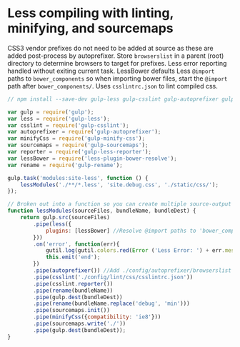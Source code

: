 # Less compiling with linting, minifying, and sourcemaps

CSS3 vendor prefixes do not need to be added at source as these are added post-process by autoprefixer. Store ```browserslist``` in a parent (root) directory to determine browsers to target for prefixes. Less error reporting handled without exiting current task. LessBower defaults Less ```@import``` paths to ```bower_components``` so when importing bower files, start the ```@import``` path after ```bower_components/```. Uses ```csslintrc.json``` to lint compiled css.

```js
// npm install --save-dev gulp-less gulp-csslint gulp-autoprefixer gulp-minify-css gulp-sourcemaps gulp-less-reporter less-plugin-bower-resolve gulp-util gulp-rename

var gulp = require('gulp');
var less = require('gulp-less');
var csslint = require('gulp-csslint');
var autoprefixer = require('gulp-autoprefixer');
var minifyCss = require('gulp-minify-css');
var sourcemaps = require('gulp-sourcemaps');
var reporter = require('gulp-less-reporter');
var lessBower = require('less-plugin-bower-resolve');
var rename = require('gulp-rename');

gulp.task('modules:site-less', function () {
    lessModules('./**/*.less', 'site.debug.css', './static/css/');
});

// Broken out into a function so you can create multiple source-output bundles if needed
function lessModules(sourceFiles, bundleName, bundleDest) {
    return gulp.src(sourceFiles)
        .pipe(less({
            plugins: [lessBower] //Resolve @import paths to 'bower_components'
        }))
        .on('error', function(err){
            gutil.log(gutil.colors.red(Error ('Less Error: ') + err.message));
            this.emit('end');
        })
        .pipe(autoprefixer()) //Add ./config/autoprefixer/browserslist file to root dir
        .pipe(csslint('./config/lint/css/csslintrc.json'))
        .pipe(csslint.reporter())
        .pipe(rename(bundleName))
        .pipe(gulp.dest(bundleDest))
        .pipe(rename(bundleName.replace('debug', 'min')))
        .pipe(sourcemaps.init())
        .pipe(minifyCss({compatibility: 'ie8'}))
        .pipe(sourcemaps.write('./'))
        .pipe(gulp.dest(bundleDest));
}
```